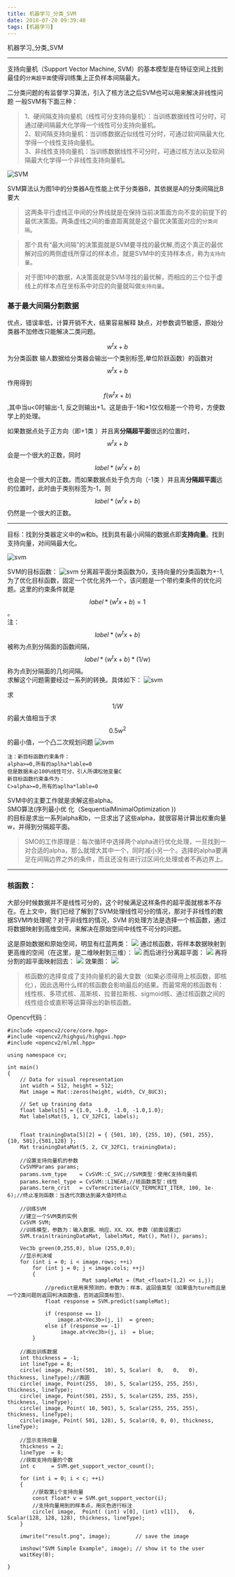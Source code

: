 ```yaml
---
title: 机器学习_分类_SVM
date: 2018-07-20 09:39:40
tags: [机器学习]
---
```



机器学习_分类_SVM

<!--more-->

---
支持向量机（Support Vector Machine, SVM）的基本模型是在特征空间上找到最佳的`分离超平面`使得训练集上正负样本间隔最大。

二分类问题的有监督学习算法，引入了核方法之后SVM也可以用来解决非线性问题
一般SVM有下面三种：

>1、硬间隔支持向量机（线性可分支持向量机）：当训练数据线性可分时，可通过硬间隔最大化学得一个线性可分支持向量机。<br>
2、软间隔支持向量机：当训练数据近似线性可分时，可通过软间隔最大化学得一个线性支持向量机。<br>
3、非线性支持向量机：当训练数据线性不可分时，可通过核方法以及软间隔最大化学得一个非线性支持向量机。


![SVM](https://pic2.zhimg.com/80/v2-d2b03cf98869849d1d6a4d91a05d6571_hd.jpg)

SVM算法认为图1中的分类器A在性能上优于分类器B，其依据是A的分类间隔比B要大
>这两条平行虚线正中间的分界线就是在保持当前决策面方向不变的前提下的最优决策面。两条虚线之间的垂直距离就是这个最优决策面对应的`分类间隔`。<br>

>那个具有“最大间隔”的决策面就是SVM要寻找的最优解,而这个真正的最优解对应的两侧虚线所穿过的样本点，就是SVM中的支持样本点，称为`支持向量`。<br>

>对于图1中的数据，A决策面就是SVM寻找的最优解，而相应的三个位于虚线上的样本点在坐标系中对应的向量就叫做`支持向量`。



### 基于最大间隔分割数据
优点，错误率低，计算开销不大，结果容易解释
缺点，对参数调节敏感，原始分类器不加修改只能解决二类问题。

$$ w^{t}x+b $$为分类函数
输人数据给分类器会输出一个类别标签,单位阶跃函数）的函数对$$ w^{t}x+b $$作用得到$$ f(w^{t}x+b) $$,其中当u<0时输出-1, 反之则输出+1。这是由于-1和+1仅仅相差一个符号，方便数学上的处理。

如果数据点处于正方向（即+1类 ）并且离**分隔超平面**很远的位置时，$$ w^{t}x+b $$会是一个很大的正数，同时$$ label*(w^{t}x+b) $$也会是一个很大的正数。而如果数据点处于负方向（-1类 ）并且离**分隔超平面**远的位置时，此时由于类别标签为-1，则$$ label*(w^{t}x+b) $$仍然是一个很大的正数。

---

目标：找到分类器定义中的w和b。找到具有最小间隔的数据点即**支持向量**。找到支持向量，对间隔最大化。


![svm](http://p3qhnc0eg.bkt.clouddn.com/blog/img/svm_1.png)

SVM的目标函数：
![svm](http://p3qhnc0eg.bkt.clouddn.com/blog/img/svm_2.png)
分离超平面分类函数为0，支持向量的分类函数为+-1,为了优化目标函数，固定一个优化另外一个，该问题是一个带约束条件的优化问题。这里的约束条件就是$$ label*(w^{t}x+b)=1 $$。<br>
注：$$ label*(w^{t}x+b) $$被称为点到分隔面的函数间隔，$$ label*(w^{t}x+b)*(1/w) $$称为点到分隔面的几何间隔。<br>
求解这个问题需要经过一系列的转换。具体如下：
![svm](http://p3qhnc0eg.bkt.clouddn.com/blog/img/svm_3.png)


求$$ 1/W$$的最大值相当于求$$0.5w^2$$的最小值，一个凸二次规划问题
![svm](http://p3qhnc0eg.bkt.clouddn.com/blog/img/svm_4.png)

```
注：新目标函数约束条件：
alpha>=0,所有的aplha*lable=0
但是数据未必100%线性可分，引人所谓松弛变量C
新目标函数约束条件为：
C>alpha>=0,所有的aplha*lable=0
```

SVM中的主要工作就是求解这些alpha。<br>
SMO算法(序列最小优
化（SequentialMinimalOptimization ))<br>的目标是求出一系列alpha和b，一旦求出了这些alpha，就很容易计算出权重向量w，并得到分隔超平面。
>SMO的工作原理是：每次循环中选择两个alpha进行优化处理，一旦找到一对合适的alpha，那么就增大其中一个，同时减小另一个。选择的alpha要满足在间隔边界之外的条件，而且还没有进行过区间化处理或者不再边界上。

---

### 核函数：

大部分时候数据并不是线性可分的，这个时候满足这样条件的超平面就根本不存在。在上文中，我们已经了解到了SVM处理线性可分的情况，那对于非线性的数据SVM咋处理呢？对于非线性的情况，SVM 的处理方法是选择一个核函数，通过将数据映射到高维空间，来解决在原始空间中线性不可分的问题。

这是原始数据和原始空间，明显有红蓝两类：
![](http://p3qhnc0eg.bkt.clouddn.com/blog/img/svm_he_tu1.jpg)
通过核函数，将样本数据映射到更高维的空间（在这里，是二维映射到三维）：
![](http://p3qhnc0eg.bkt.clouddn.com/blog/img/svm_he_tu2.jpg)
而后进行分离超平面：
![](http://p3qhnc0eg.bkt.clouddn.com/blog/img/svm_he_tu3.jpg)
再将分割的超平面映射回去：
![](http://p3qhnc0eg.bkt.clouddn.com/blog/img/svm_he_tu4.jpg)
效果图：
![](http://p3qhnc0eg.bkt.clouddn.com/blog/img/svm_he_tu5.jpg)


>核函数的选择变成了支持向量机的最大变数（如果必须得用上核函数，即核化），因此选用什么样的核函数会影响最后的结果。而最常用的核函数有：线性核、多项式核、高斯核、拉普拉斯核、sigmoid核、通过核函数之间的线性组合或直积等运算得出的新核函数。




Opencv代码：
```
#include <opencv2/core/core.hpp>  
#include <opencv2/highgui/highgui.hpp>  
#include <opencv2/ml/ml.hpp>  
  
using namespace cv;  
  
int main()  
{  
    // Data for visual representation  
    int width = 512, height = 512;  
    Mat image = Mat::zeros(height, width, CV_8UC3);  
  
    // Set up training data  
    float labels[5] = {1.0, -1.0, -1.0, -1.0,1.0};  
    Mat labelsMat(5, 1, CV_32FC1, labels);  
  
  
    float trainingData[5][2] = { {501, 10}, {255, 10}, {501, 255}, {10, 501},{501,128} };  
    Mat trainingDataMat(5, 2, CV_32FC1, trainingData);  
  
    //设置支持向量机的参数  
    CvSVMParams params;  
    params.svm_type    = CvSVM::C_SVC;//SVM类型：使用C支持向量机  
    params.kernel_type = CvSVM::LINEAR;//核函数类型：线性  
    params.term_crit   = cvTermCriteria(CV_TERMCRIT_ITER, 100, 1e-6);//终止准则函数：当迭代次数达到最大值时终止  
  
    //训练SVM  
    //建立一个SVM类的实例  
    CvSVM SVM;  
    //训练模型，参数为：输入数据、响应、XX、XX、参数（前面设置过）  
    SVM.train(trainingDataMat, labelsMat, Mat(), Mat(), params);  
      
    Vec3b green(0,255,0), blue (255,0,0);  
    //显示判决域  
    for (int i = 0; i < image.rows; ++i)  
        for (int j = 0; j < image.cols; ++j)  
        {  
                        Mat sampleMat = (Mat_<float>(1,2) << i,j);  
            //predict是用来预测的，参数为：样本、返回值类型（如果值为ture而且是一个2类问题则返回判决函数值，否则返回类标签）、  
            float response = SVM.predict(sampleMat);  
  
            if (response == 1)  
                image.at<Vec3b>(j, i)  = green;  
            else if (response == -1)   
                 image.at<Vec3b>(j, i)  = blue;  
        }  
  
    //画出训练数据  
    int thickness = -1;  
    int lineType = 8;  
    circle( image, Point(501,  10), 5, Scalar(  0,   0,   0), thickness, lineType);//画圆  
    circle( image, Point(255,  10), 5, Scalar(255, 255, 255), thickness, lineType);  
    circle( image, Point(501, 255), 5, Scalar(255, 255, 255), thickness, lineType);  
    circle( image, Point( 10, 501), 5, Scalar(255, 255, 255), thickness, lineType);  
    circle(image, Point( 501, 128), 5, Scalar(0, 0, 0), thickness, lineType);  
  
    //显示支持向量  
    thickness = 2;  
    lineType  = 8;  
    //获取支持向量的个数  
    int c     = SVM.get_support_vector_count();  
  
    for (int i = 0; i < c; ++i)  
    {  
        //获取第i个支持向量  
        const float* v = SVM.get_support_vector(i);  
        //支持向量用到的样本点，用灰色进行标注  
        circle( image,  Point( (int) v[0], (int) v[1]),   6,  Scalar(128, 128, 128), thickness, lineType);  
    }  
  
    imwrite("result.png", image);        // save the image   
  
    imshow("SVM Simple Example", image); // show it to the user  
    waitKey(0);  
  
} 
```